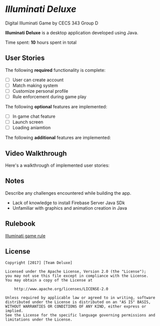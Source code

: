 # *Illuminati Deluxe*
Digital Illuminati Game by CECS 343 Group D

**Illuminati Deluxe** is a desktop application developed using Java.

Time spent: **10** hours spent in total

## User Stories

The following **required** functionality is complete:

- [ ] User can create account
- [ ] Match making system
- [ ] Customize personal profile
- [ ] Rule enforcement during game play

The following **optional** features are implemented:

- [ ] In game chat feature
- [ ] Launch screen
- [ ] Loading aniamtion

The following **additional** features are implemented:


## Video Walkthrough 

Here's a walkthrough of implemented user stories:

<!-- <img src='http://i.imgur.com/28m2wgg.gif' title='Video Walkthrough' width='' alt='Video Walkthrough' />

GIF created with [LiceCap](http://www.cockos.com/licecap/). -->

## Notes

Describe any challenges encountered while building the app.
- Lack of knowledge to install Firebase Server Java SDk
- Unfamiliar with graphics and animation creation in Java

## Rulebook
[Illuminati game rule](http://www.sjgames.com/illuminati/img/illuminati_rules.pdf)


## License

    Copyright [2017] [Team Deluxe]

    Licensed under the Apache License, Version 2.0 (the "License");
    you may not use this file except in compliance with the License.
    You may obtain a copy of the License at

        http://www.apache.org/licenses/LICENSE-2.0

    Unless required by applicable law or agreed to in writing, software
    distributed under the License is distributed on an "AS IS" BASIS,
    WITHOUT WARRANTIES OR CONDITIONS OF ANY KIND, either express or implied.
    See the License for the specific language governing permissions and
    limitations under the License.
